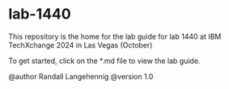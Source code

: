 # lab-1440
This repository is the home for the lab guide for lab 1440 at IBM TechXchange 2024 in Las Vegas (October)

To get started, click on the *.md file to view the lab guide.

@author Randall Langehennig
@version 1.0
